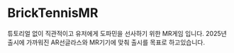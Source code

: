 # BrickTennisMR
튜토리얼 없이 직관적이고 유저에게 도파민을 선사하기 위한 MR게임 입니다.
2025년 출시에 가까워진 AR선글라스와 MR기기에 맞춰 출시를 목표로 하고있습니다.

